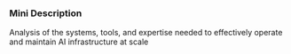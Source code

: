 ### Mini Description

Analysis of the systems, tools, and expertise needed to effectively operate and maintain AI infrastructure at scale
